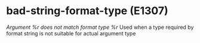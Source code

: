 # bad-string-format-type (E1307)

*Argument %r does not match format type %r* Used when a type required by
format string is not suitable for actual argument type
